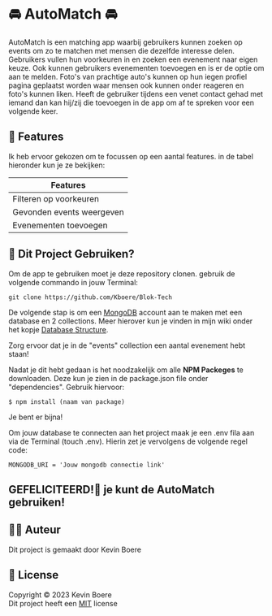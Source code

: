 # 🚘 AutoMatch 🚘
AutoMatch is een matching app waarbij gebruikers kunnen zoeken op events om zo te matchen met mensen die dezelfde interesse delen. Gebruikers vullen hun voorkeuren in en zoeken een evenement naar eigen keuze. Ook kunnen gebruikers evenementen toevoegen en is er de optie om aan te melden. Foto's van prachtige auto's kunnen op hun iegen profiel pagina geplaatst worden waar mensen ook kunnen onder reageren en foto's kunnen liken. Heeft de gebruiker tijdens een venet contact gehad met iemand dan kan hij/zij die toevoegen in de app om af te spreken voor een volgende keer.

## 🎯 Features
Ik heb ervoor gekozen om te focussen op een aantal features. in de tabel hieronder kun je ze bekijken:

| Features | 
| ----------- | 
| Filteren op voorkeuren | 
| Gevonden events weergeven |
| Evenementen toevoegen |

## 🚀 Dit Project Gebruiken?
Om de app te gebruiken moet je deze repository clonen. gebruik de volgende commando in jouw Terminal:
```
git clone https://github.com/Kboere/Blok-Tech
```
De volgende stap is om een [MongoDB](https://www.mongodb.com) account aan te maken met een database en 2 collections. Meer hierover kun je vinden in mijn wiki onder het kopje [Database Structure](https://github.com/Kboere/Blok-Tech/wiki/database).

Zorg ervoor dat je in de "events" collection een aantal evenement hebt staan!

Nadat je dit hebt gedaan is het noodzakelijk om alle **NPM Packeges** te downloaden. Deze kun je zien in de package.json file onder "dependencies". Gebruik hiervoor:
```
$ npm install (naam van package)
```

Je bent er bijna!

Om jouw database te connecten aan het project maak je een .env fila aan via de Terminal (touch .env). Hierin zet je vervolgens de volgende regel code:
```
MONGODB_URI = 'Jouw mongodb connectie link'
```

## GEFELICITEERD!🎉 je kunt de AutoMatch gebruiken!

## ✍🏻 Auteur
Dit project is gemaakt door Kevin Boere

## 📜 License
Copyright © 2023 Kevin Boere<br>
Dit project heeft een [MIT](https://github.com/Kboere/Blok-Tech/blob/main/LICENSE) license
